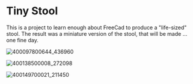 # Tiny Stool

This is a project to learn enough about FreeCad to produce a "life-sized" stool. The result was a miniature version of the stool, that will be made ... one fine day.

![400097800644_436960](https://user-images.githubusercontent.com/8401267/112724383-62393900-8f13-11eb-8f05-2337760dc286.jpg)

![400138500008_272098](https://user-images.githubusercontent.com/8401267/112724384-62d1cf80-8f13-11eb-9a10-a78dae64e60e.jpg)

![400149700021_211450](https://user-images.githubusercontent.com/8401267/112724385-636a6600-8f13-11eb-8742-b64968cfd510.jpg)
